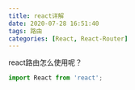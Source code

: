 ```yaml
---
title: react详解
date: 2020-07-28 16:51:40
tags: 路由
categories: [React, React-Router]
---
```


react路由怎么使用呢？

```javascript
import React from 'react';
```